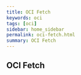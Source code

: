 ```yaml
---
title: OCI Fetch 
keywords: oci 
tags: [oci]
sidebar: home_sidebar
permalink: oci-fetch.html
summary: OCI Fetch
---
```


## OCI Fetch